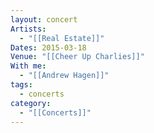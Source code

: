 ```yaml
---
layout: concert
Artists:
  - "[[Real Estate]]"
Dates: 2015-03-18
Venue: "[[Cheer Up Charlies]]"
With me:
  - "[[Andrew Hagen]]"
tags:
  - concerts
category:
  - "[[Concerts]]"
---
```

